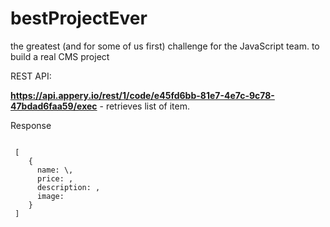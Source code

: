 # bestProjectEver
the greatest (and for some of us first) challenge for the JavaScript team. to build a real CMS project

REST API:

 <b>https://api.appery.io/rest/1/code/e45fd6bb-81e7-4e7c-9c78-47bdad6faa59/exec</b> - retrieves list of item.

 Response
 <pre><code>
 [
    {
      name: \<string:item_name\>,
      price: <number:item_price>,
      description: <string:item_description>,
      image: <string:url_to_item_image>
    }
 ]
 </code></pre>
